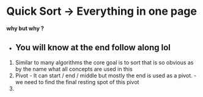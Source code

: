 # Quick Sort -> Everything in one page

**why but why ?**

- ## You will know at the end follow along lol
1. Similar to many algorithms the core goal is to sort that is so obvious as by the name what all concepts are used in this
  1. Pivot - It can start / end / middle but mostly the end is used as a pivot.
    - we need to find the final resting spot of this pivot 
  2.
